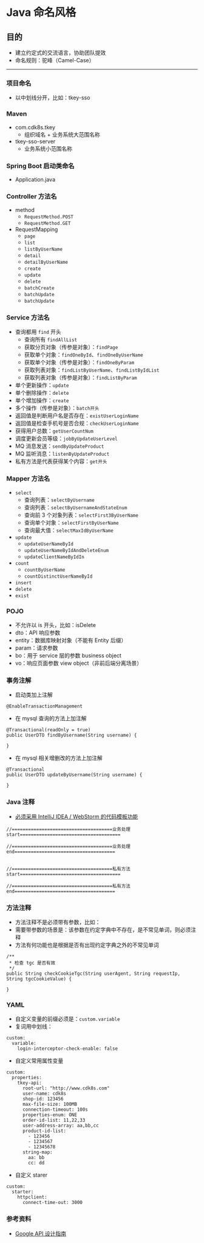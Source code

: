 
# Java 命名风格

## 目的

- 建立约定式的交流语言，协助团队提效
- 命名规则：驼峰（Camel-Case）

-------------------------------------------------------------------

### 项目命名

- 以中划线分开，比如：tkey-sso

### Maven

- <groupId>com.cdk8s.tkey</groupId>
    - 组织域名 + 业务系统大范围名称
- <artifactId>tkey-sso-server</artifactId>
    - 业务系统小范围名称


### Spring Boot 启动类命名

- Application.java


### Controller 方法名

- method
    - `RequestMethod.POST`
    - `RequestMethod.GET`
- RequestMapping
    - `page`
    - `list`
    - `listByUserName`
    - `detail`
    - `detailByUserName`
    - `create`
    - `update`
    - `delete`
    - `batchCreate`
    - `batchUpdate`
    - `batchUpdate`
    
### Service 方法名

- 查询都用 `find` 开头
    - 查询所有 `findAllList`
    - 获取分页对象（传参是对象）：`findPage`
    - 获取单个对象：`findOneById`、`findOneByUserName`
    - 获取单个对象（传参是对象）：`findOneByParam`
    - 获取列表对象：`findListByUserName`、`findListByIdList`
    - 获取列表对象（传参是对象）：`findListByParam`
- 单个更新操作：`update`
- 单个删除操作：`delete`
- 单个增加操作：`create`
- 多个操作（传参是对象）：`batch开头`
- 返回值是判断用户名是否存在：`existUserLoginName`
- 返回值是检查手机号是否合规：`checkUserLoginName`
- 获得用户总数：`getUserCountNum`
- 调度更新会员等级：`jobByUpdateUserLevel`
- MQ 消息发送：`sendByUpdateProduct`
- MQ 监听消息：`listenByUpdateProduct`
- 私有方法是代表获得某个内容：`get开头`



### Mapper 方法名

- `select`
    - 查询列表：`selectByUsername` 
    - 查询列表：`selectByUsernameAndStateEnum` 
    - 查询前 3 个对象列表：`selectFirst3ByUserName` 
    - 查询单个对象：`selectFirstByUserName` 
    - 查询最大值：`selectMaxIdByUserName` 
- `update`
    - `updateUserNameById`
    - `updateUserNameByIdAndDeleteEnum`
    - `updateClientNameByIdIn`
- `count`
    - `countByUserName`
    - `countDistinctUserNameById`
- `insert`
- `delete`
- `exist`

### POJO

- 不允许以 is 开头，比如：isDelete
- dto：API 响应参数
- entity：数据库映射对象（不能有 Entity 后缀）
- param：请求参数
- bo：用于 service 层的参数 business object
- vo：响应页面参数 view object（非前后端分离场景）

### 事务注解

- 启动类加上注解

```
@EnableTransactionManagement 
```

- 在 mysql 查询的方法上加注解

```
@Transactional(readOnly = true)
public UserDTO findByUsername(String username) {

}
```

- 在 mysql 相关增删改的方法上加注解

```
@Transactional
public UserDTO updateByUsername(String username) {

}
```


### Java 注释

- [必须采用 IntelliJ IDEA / WebStorm 的代码模板功能](https://github.com/judasn/IntelliJ-IDEA-Tutorial/blob/master/file-templates-introduce.md)

```
//=====================================业务处理 start=====================================

//=====================================业务处理  end=====================================


//=====================================私有方法 start=====================================

//=====================================私有方法  end=====================================
```

### 方法注释

- 方法注释不是必须带有参数，比如：
- 需要带参数的场景是：该参数在约定字典中不存在，是不常见单词，则必须注释
- 方法有何功能也是根据是否有出现约定字典之外的不常见单词

```
/**
 * 检查 tgc 是否有效
 */
public String checkCookieTgc(String userAgent, String requestIp, String tgcCookieValue) {

}
```


### YAML

- 自定义变量的前缀必须是：`custom.variable`
- 复词用中划线：

```
custom:
  variable:
    login-interceptor-check-enable: false
```

- 自定义常用属性变量

```
custom:
  properties:
    tkey-api:
      root-url: "http://www.cdk8s.com"
      user-name: cdk8s
      shop-id: 123456
      max-file-size: 100MB
      connection-timeout: 100s
      properties-enum: ONE
      order-id-list: 11,22,33
      user-address-array: aa,bb,cc
      product-id-list: 
        - 123456
        - 1234567
        - 12345678
      string-map:
        aa: bb
        cc: dd
```

- 自定义 starer

```
custom:
  starter:
    httpclient:
      connect-time-out: 3000
```


### 参考资料

- [Google API 设计指南](https://cloud.google.com/apis/design/)

